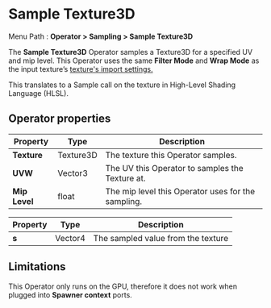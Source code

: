 # Sample Texture3D

Menu Path : **Operator > Sampling > Sample Texture3D** 

The **Sample Texture3D** Operator samples a Texture3D for a specified UV and mip level. This Operator uses the same **Filter Mode** and **Wrap Mode** as the input texture’s [texture's import settings.](https://docs.unity3d.com/Manual/class-TextureImporter.html)

This translates to a Sample call on the texture in High-Level Shading Language (HLSL).

## Operator properties

| **Property**  | **Type**  | **Description**                                    |
| ------------- | --------- | -------------------------------------------------- |
| **Texture**   | Texture3D | The texture this Operator samples.                 |
| **UVW**       | Vector3   | The UV this Operator to samples the Texture at.    |
| **Mip Level** | float     | The mip level this Operator uses for the sampling. |

| **Property** | **Type** | **Description**                    |
| ------------ | -------- | ---------------------------------- |
| **s**        | Vector4  | The sampled value from the texture |

## Limitations

This Operator only runs on the GPU, therefore it does not work when plugged into **Spawner context** ports.